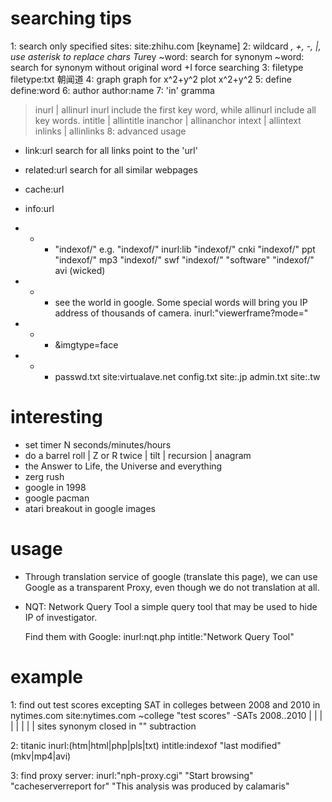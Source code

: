 # searching tips
1: search only specified sites:
    site:zhihu.com  [keyname]
2: wildcard *, +, -, |,  use asterisk to replace chars
    Tur*ey
    ~word:  search for synonym
    ~word:  search for synonym without original word
    +I	force searching
3: filetype
    filetype:txt 朝闻道
4: graph
    graph for x^2+y^2
    plot x^2+y^2
5: define 
    define:word
6: author
    author:name
7: 'in' gramma
> inurl | allinurl
    inurl include the first key word, while allinurl include all key words.
> intitle | allintitle
> inanchor | allinanchor
> intext | allintext
> inlinks | allinlinks
8: advanced usage
* link:url
    search for all links point to the 'url'
* related:url
    search for all similar webpages
* cache:url
* info:url

* * * "indexof/"
  e.g.
    "indexof/" inurl:lib
    "indexof/" cnki
    "indexof/" ppt 
    "indexof/" mp3
    "indexof/" swf
    "indexof/" "software"
    "indexof/" avi (wicked)

* * * see the world in google. Some special words will bring you IP address of thousands of camera.
    inurl:"viewerframe?mode="

* * * &imgtype=face

* * * passwd.txt site:virtualave.net
      config.txt site:.jp
      admin.txt site:.tw




# interesting
* set timer N seconds/minutes/hours
* do a barrel roll | Z or R twice | tilt | recursion | anagram 
* the Answer to Life, the Universe and everything
* zerg rush
* google in 1998
* google pacman
* atari breakout in google images


# usage
* Through translation service of google (translate this page), we can use Google as a transparent 
  Proxy, even though we do not translation at all.
* NQT: Network Query Tool
    a simple query tool that may be used to hide IP of investigator.

    Find them with Google:
    inurl:nqt.php intitle:"Network Query Tool"

# example
1: find out test scores excepting SAT in colleges between 2008 and 2010 in
nytimes.com
    site:nytimes.com ~college "test scores" -SATs 2008..2010
	|            |              |       |
	|            |              |       |
      sites         synonym    closed in "" subtraction

2: titanic inurl:(htm|html|php|pls|txt) intitle:indexof "last modified" (mkv|mp4|avi)

3: find proxy server:
    inurl:"nph-proxy.cgi" "Start browsing"
    "cacheserverreport for" "This analysis was produced by calamaris"

